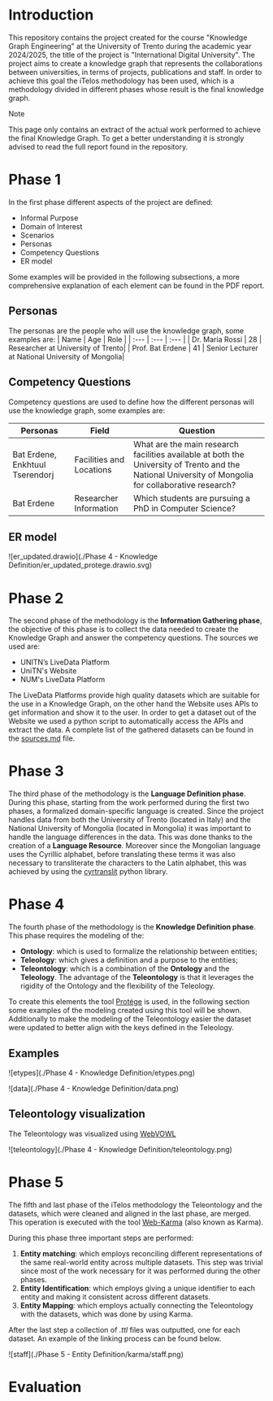 # Introduction
This repository contains the project created for the course "Knowledge Graph Engineering" at the University of Trento during the academic year 2024/2025, the title of the project is "International Digital University".
The project aims to create a knowledge graph that represents the collaborations between universities, in terms of projects, publications and staff. In order to achieve this goal the iTelos methodology has been used, which is a methodology divided in different phases whose result is the final knowledge graph.

> [!NOTE]  
> This page only contains an extract of the actual work performed to achieve the final Knowledge Graph. To get a better understanding it is strongly advised to read the full report found in the repository.

# Phase 1

In the first phase different aspects of the project are defined:
- Informal Purpose
- Domain of Interest
- Scenarios
- Personas
- Competency Questions
- ER model

Some examples will be provided in the following subsections, a more comprehensive explanation of each element can be found in the PDF report.
## Personas 
The personas are the people who will use the knowledge graph, some examples are:
| Name | Age  | Role |
| :--- | :--- | :--- |
| Dr. Maria Rossi | 28 | Researcher at University of Trento|
| Prof. Bat Erdene | 41 | Senior Lecturer at National University of Mongolia|
## Competency Questions

Competency questions are used to define how the different personas will use the knowledge graph, some examples are:

| Personas                        | Field                    | Question                                                     |
| ------------------------------- | ------------------------ | ------------------------------------------------------------ |
| Bat Erdene, Enkhtuul Tserendorj | Facilities and Locations | What are the main research facilities available at both the University of Trento and the National University of Mongolia for collaborative research? |
| Bat Erdene                      | Researcher Information   | Which students are pursuing a PhD in Computer Science?       |

## ER model

![er_updated.drawio](./Phase 4 - Knowledge Definition/er_updated_protege.drawio.svg)

# Phase 2

The second phase of the methodology is the **Information Gathering phase**, the objective of this phase is to collect the data needed to create the Knowledge Graph and answer the competency questions. The sources we used are:

- UNITN’s LiveData Platform
- UniTN's Website
- NUM's LiveData Platform

The LiveData Platforms provide high quality datasets which are suitable for the use in a Knowledge Graph, on the other hand the Website uses APIs to get information and show it to the user. In order to get a dataset out of the Website we used a python script to automatically access the APIs and extract the data. A complete list of the gathered datasets can be found in the [sources.md](https://github.com/GaiaPizzuti/KGE-project/blob/main/Phase%202%20-%20Information%20Gathering/sources.md) file.

# Phase 3

The third phase of the methodology is the **Language Definition phase**. During this phase, starting from the work performed during the first two phases, a formalized domain-specific language is created. Since the project handles data from both the University of Trento (located in Italy) and the National University of Mongolia (located in Mongolia) it was important to handle the language differences in the data. This was done thanks to the creation of a **Language Resource**. Moreover since the Mongolian language uses the Cyrillic alphabet, before translating these terms it was also necessary to transliterate the characters to the Latin alphabet, this was achieved by using the [cyrtranslit](https://pypi.org/project/cyrtranslit/) python library.

# Phase 4

The fourth phase of the methodology is the **Knowledge Definition phase**. This phase requires the modeling of the:

- **Ontology**: which is used to formalize the relationship between entities;
- **Teleology**: which gives a definition and a purpose to the entities;
- **Teleontology**: which is a combination of the **Ontology** and the **Teleology**. The advantage of the **Teleontology** is that it leverages the rigidity of the Ontology and the flexibility of the Teleology.

To create this elements the tool [Protége](https://protege.stanford.edu/) is used, in the following section some examples of the modeling created using this tool will be shown. Additionally to make the modeling of the Teleontology easier the dataset were updated to better align with the keys defined in the Teleology.

## Examples

![etypes](./Phase 4 - Knowledge Definition/etypes.png)

![data](./Phase 4 - Knowledge Definition/data.png)

## Teleontology visualization

The Teleontology was visualized using [WebVOWL](https://github.com/VisualDataWeb/WebVOWL)

![teleontology](./Phase 4 - Knowledge Definition/teleontology.png)

# Phase 5

The fifth and last phase of the iTelos methodology the Teleontology and the datasets, which were cleaned and aligned in the last phase, are merged. This operation is executed with the tool [Web-Karma](https://github.com/usc-isi-i2/Web-Karma) (also known as Karma).

During this phase three important steps are performed:

1) **Entity matching**: which employs reconciling different representations of the same real-world entity across
   multiple datasets. This step was trivial since most of the work necessary for it was performed during the other phases.
2) **Entity Identification**: which employs giving a unique identifier to each entity and making it consistent across different datasets.
3) **Entity Mapping**: which employs actually connecting the Teleontology with the datasets, which was done by using Karma.

After the last step a collection of *.ttl* files was outputted, one for each dataset. An example of the linking process can be found below.

![staff](./Phase 5 - Entity Definition/karma/staff.png)

# Evaluation

